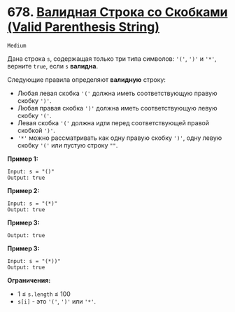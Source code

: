 # 678. [Валидная Строка со Скобками (Valid Parenthesis String)](https://leetcode.com/problems/valid-parenthesis-string/description/)

`Medium`

Дана строка `s`, содержащая только три типа символов: `'('`, `')'` и `'*'`, верните `true`, если `s` **валидна**.

Следующие правила определяют **валидную** строку:

*   Любая левая скобка `'('` должна иметь соответствующую правую скобку `')'`.
*   Любая правая скобка `')'` должна иметь соответствующую левую скобку `'('`.
*   Левая скобка `'('` должна идти перед соответствующей правой скобкой `')'`.
*   `'*'` можно рассматривать как одну правую скобку `')'`, одну левую скобку `'('` или пустую строку `""`.

**Пример 1:**
```
Input: s = "()"
Output: true
```

**Пример 2:**
```
Input: s = "(*)"
Output: true
```

**Пример 3:**
``` = "(*)"
Output: true
```

**Пример 3:**
```
Input: s = "(*))"
Output: true
```

**Ограничения:**

*   1 ≤ `s.length` ≤ 100
*   `s[i]` - это `'('`, `')'` или `'*'`.